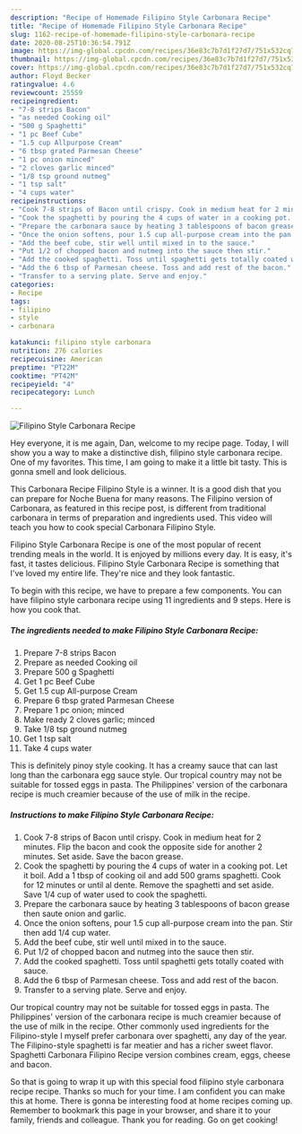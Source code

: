 ```yaml
---
description: "Recipe of Homemade Filipino Style Carbonara Recipe"
title: "Recipe of Homemade Filipino Style Carbonara Recipe"
slug: 1162-recipe-of-homemade-filipino-style-carbonara-recipe
date: 2020-08-25T10:36:54.791Z
image: https://img-global.cpcdn.com/recipes/36e83c7b7d1f27d7/751x532cq70/filipino-style-carbonara-recipe-recipe-main-photo.jpg
thumbnail: https://img-global.cpcdn.com/recipes/36e83c7b7d1f27d7/751x532cq70/filipino-style-carbonara-recipe-recipe-main-photo.jpg
cover: https://img-global.cpcdn.com/recipes/36e83c7b7d1f27d7/751x532cq70/filipino-style-carbonara-recipe-recipe-main-photo.jpg
author: Floyd Becker
ratingvalue: 4.6
reviewcount: 25559
recipeingredient:
- "7-8 strips Bacon"
- "as needed Cooking oil"
- "500 g Spaghetti"
- "1 pc Beef Cube"
- "1.5 cup Allpurpose Cream"
- "6 tbsp grated Parmesan Cheese"
- "1 pc onion minced"
- "2 cloves garlic minced"
- "1/8 tsp ground nutmeg"
- "1 tsp salt"
- "4 cups water"
recipeinstructions:
- "Cook 7-8 strips of Bacon until crispy. Cook in medium heat for 2 minutes. Flip the bacon and cook the opposite side for another 2 minutes. Set aside. Save the bacon grease."
- "Cook the spaghetti by pouring the 4 cups of water in a cooking pot. Let it boil. Add a 1 tbsp of cooking oil and add 500 grams spaghetti. Cook for 12 minutes or until al dente. Remove the spaghetti and set aside. Save 1/4 cup of water used to cook the spaghetti."
- "Prepare the carbonara sauce by heating 3 tablespoons of bacon grease then saute onion and garlic."
- "Once the onion softens, pour 1.5 cup all-purpose cream into the pan. Stir then add 1/4 cup water."
- "Add the beef cube, stir well until mixed in to the sauce."
- "Put 1/2 of chopped bacon and nutmeg into the sauce then stir."
- "Add the cooked spaghetti. Toss until spaghetti gets totally coated with sauce."
- "Add the 6 tbsp of Parmesan cheese. Toss and add rest of the bacon."
- "Transfer to a serving plate. Serve and enjoy."
categories:
- Recipe
tags:
- filipino
- style
- carbonara

katakunci: filipino style carbonara 
nutrition: 276 calories
recipecuisine: American
preptime: "PT22M"
cooktime: "PT42M"
recipeyield: "4"
recipecategory: Lunch

---
```



![Filipino Style Carbonara Recipe](https://img-global.cpcdn.com/recipes/36e83c7b7d1f27d7/751x532cq70/filipino-style-carbonara-recipe-recipe-main-photo.jpg)

Hey everyone, it is me again, Dan, welcome to my recipe page. Today, I will show you a way to make a distinctive dish, filipino style carbonara recipe. One of my favorites. This time, I am going to make it a little bit tasty. This is gonna smell and look delicious.

This Carbonara Recipe Filipino Style is a winner. It is a good dish that you can prepare for Noche Buena for many reasons. The Filipino version of Carbonara, as featured in this recipe post, is different from traditional carbonara in terms of preparation and ingredients used. This video will teach you how to cook special Carbonara Filipino Style.

Filipino Style Carbonara Recipe is one of the most popular of recent trending meals in the world. It is enjoyed by millions every day. It is easy, it's fast, it tastes delicious. Filipino Style Carbonara Recipe is something that I've loved my entire life. They're nice and they look fantastic.


To begin with this recipe, we have to prepare a few components. You can have filipino style carbonara recipe using 11 ingredients and 9 steps. Here is how you cook that.

<!--inarticleads1-->

##### The ingredients needed to make Filipino Style Carbonara Recipe:

1. Prepare 7-8 strips Bacon
1. Prepare as needed Cooking oil
1. Prepare 500 g Spaghetti
1. Get 1 pc Beef Cube
1. Get 1.5 cup All-purpose Cream
1. Prepare 6 tbsp grated Parmesan Cheese
1. Prepare 1 pc onion; minced
1. Make ready 2 cloves garlic; minced
1. Take 1/8 tsp ground nutmeg
1. Get 1 tsp salt
1. Take 4 cups water


This is definitely pinoy style cooking. It has a creamy sauce that can last long than the carbonara egg sauce style. Our tropical country may not be suitable for tossed eggs in pasta. The Philippines&#39; version of the carbonara recipe is much creamier because of the use of milk in the recipe. 

<!--inarticleads2-->

##### Instructions to make Filipino Style Carbonara Recipe:

1. Cook 7-8 strips of Bacon until crispy. Cook in medium heat for 2 minutes. Flip the bacon and cook the opposite side for another 2 minutes. Set aside. Save the bacon grease.
1. Cook the spaghetti by pouring the 4 cups of water in a cooking pot. Let it boil. Add a 1 tbsp of cooking oil and add 500 grams spaghetti. Cook for 12 minutes or until al dente. Remove the spaghetti and set aside. Save 1/4 cup of water used to cook the spaghetti.
1. Prepare the carbonara sauce by heating 3 tablespoons of bacon grease then saute onion and garlic.
1. Once the onion softens, pour 1.5 cup all-purpose cream into the pan. Stir then add 1/4 cup water.
1. Add the beef cube, stir well until mixed in to the sauce.
1. Put 1/2 of chopped bacon and nutmeg into the sauce then stir.
1. Add the cooked spaghetti. Toss until spaghetti gets totally coated with sauce.
1. Add the 6 tbsp of Parmesan cheese. Toss and add rest of the bacon.
1. Transfer to a serving plate. Serve and enjoy.


Our tropical country may not be suitable for tossed eggs in pasta. The Philippines&#39; version of the carbonara recipe is much creamier because of the use of milk in the recipe. Other commonly used ingredients for the Filipino-style I myself prefer carbonara over spaghetti, any day of the year. The Filipino-style spaghetti is far meatier and has a richer sweet flavor. Spaghetti Carbonara Filipino Recipe version combines cream, eggs, cheese and bacon. 

So that is going to wrap it up with this special food filipino style carbonara recipe recipe. Thanks so much for your time. I am confident you can make this at home. There is gonna be interesting food at home recipes coming up. Remember to bookmark this page in your browser, and share it to your family, friends and colleague. Thank you for reading. Go on get cooking!
